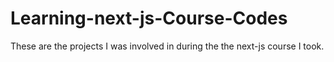# Learning-next-js-Course-Codes
These are the projects I was involved in during the the next-js course I took. 
